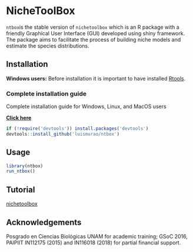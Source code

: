 # NicheToolBox

`ntbox`is the stable version of `nichetoolbox` which is an R package with a friendly Graphical User Interface (GUI) developed using shiny framework. The package aims to facilitate the process of building niche models and estimate the species distributions.

## Installation

**Windows users:** Before installation it is important to have installed [Rtools](https://cran.r-project.org/bin/windows/Rtools/).


### Complete installation guide

Complete installation guide for Windows, Linux, and MacOS users

**[Click here](https://luismurao.github.io/ntbox_installation_notes.html)**

```r
if (!require('devtools')) install.packages('devtools')
devtools::install_github('luismurao/ntbox')
```

## Usage 

```r
library(ntbox)
run_ntbox()

```

## Tutorial
[nichetoolbox](https://luismurao.github.io/ntbox_user_guide.html)

## Acknowledgements

Posgrado en Ciencias Biológicas UNAM for academic training; GSoC 2016, PAIPIIT IN112175 (2015) and IN116018 (2018) for partial financial support.
